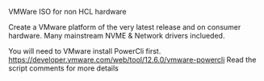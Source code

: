 VMWare ISO for non HCL hardware
 
 Create a VMware platform of the very latest release and 
 on consumer hardware.  Many mainstream NVME & Network 
 drivers inclueded.

You will need to VMware install PowerCli first. 
https://developer.vmware.com/web/tool/12.6.0/vmware-powercli
Read the script comments for more details

